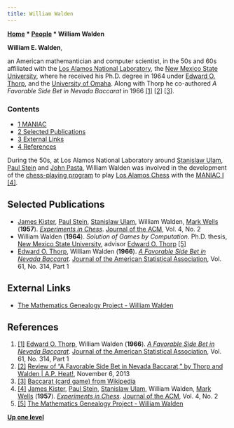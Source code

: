 ```yaml
---
title: William Walden
---
```

**[Home](Home "Home") \* [People](People "People") \* William Walden**


**William E. Walden**,  

an American mathemantician and computer scientist, in the 50s and 60s affiliated with the [Los Alamos National Laboratory](Los_Alamos_National_Laboratory "Los Alamos National Laboratory"), the [New Mexico State University](https://en.wikipedia.org/wiki/New_Mexico_State_University), where he received his Ph.D. degree in 1964 under [Edward O. Thorp](Mathematician#EOThorp "Mathematician"), and the [University of Omaha](https://en.wikipedia.org/wiki/University_of_Nebraska_Omaha). Along with Thorp he co-authored *A Favorable Side Bet in Nevada Baccarat* in 1966 <a id="cite-note-1" href="#cite-ref-1">[1]</a> <a id="cite-note-2" href="#cite-ref-2">[2]</a> <a id="cite-note-3" href="#cite-ref-3">[3]</a>.



### Contents


* [1 MANIAC](#maniac)
* [2 Selected Publications](#selected-publications)
* [3 External Links](#external-links)
* [4 References](#references)






During the 50s, at Los Alamos National Laboratory around [Stanislaw Ulam](Stanislaw_Ulam "Stanislaw Ulam"), [Paul Stein](Paul_Stein "Paul Stein") and [John Pasta](John_Pasta "John Pasta"), William Walden was involved in the development of the [chess-playing program](MANIAC_I "MANIAC I") to play [Los Alamos Chess](index.php?title=Los_Alamos_Chess&action=edit&redlink=1 "Los Alamos Chess (page does not exist)") with the [MANIAC I](https://en.wikipedia.org/wiki/MANIAC_I) <a id="cite-note-4" href="#cite-ref-4">[4]</a>.



## Selected Publications


* [James Kister](James_Kister "James Kister"), [Paul Stein](Paul_Stein "Paul Stein"), [Stanislaw Ulam](Stanislaw_Ulam "Stanislaw Ulam"), William Walden, [Mark Wells](Mark_Wells "Mark Wells") (**1957**). *[Experiments in Chess](http://dl.acm.org/citation.cfm?id=320868.320877&coll=DL&dl=GUIDE&CFID=628969023&CFTOKEN=30690604)*. [Journal of the ACM](ACM#Journal "ACM"), Vol. 4, No. 2
* William Walden (**1964**). *Solution of Games by Computation*. Ph.D. thesis, [New Mexico State University](https://en.wikipedia.org/wiki/New_Mexico_State_University), advisor [Edward O. Thorp](Mathematician#EOThorp "Mathematician") <a id="cite-note-5" href="#cite-ref-5">[5]</a>
* [Edward O. Thorp](Mathematician#EOThorp "Mathematician"), William Walden (**1966**). *[A Favorable Side Bet in Nevada Baccarat](http://www.jstor.org/stable/2282821?seq=1#page_scan_tab_contents)*. [Journal of the American Statistical Association](https://en.wikipedia.org/wiki/Journal_of_the_American_Statistical_Association), Vol. 61, No. 314, Part 1


## External Links


* [The Mathematics Genealogy Project - William Walden](http://genealogy.math.ndsu.nodak.edu/id.php?id=9461)


## References


1. <a id="cite-ref-1" href="#cite-note-1">[1]</a>  [Edward O. Thorp](Mathematician#EOThorp "Mathematician"), William Walden (**1966**). *[A Favorable Side Bet in Nevada Baccarat](http://www.jstor.org/stable/2282821?seq=1#page_scan_tab_contents)*. [Journal of the American Statistical Association](https://en.wikipedia.org/wiki/Journal_of_the_American_Statistical_Association), Vol. 61, No. 314, Part 1
2. <a id="cite-ref-2" href="#cite-note-2">[2]</a> [Review of “A Favorable Side Bet in Nevada Baccarat,” by Thorp and Walden | A.P. Heat!](http://apheat.net/2013/11/06/a-favorable-side-bet-in-nevada-baccarat-by-thorp-and-walden/), November 6, 2013
3. <a id="cite-ref-3" href="#cite-note-3">[3]</a> [Baccarat (card game) from Wikipedia](https://en.wikipedia.org/wiki/Baccarat_%28card_game%29)
4. <a id="cite-ref-4" href="#cite-note-4">[4]</a> [James Kister](James_Kister "James Kister"), [Paul Stein](Paul_Stein "Paul Stein"), [Stanislaw Ulam](Stanislaw_Ulam "Stanislaw Ulam"), William Walden, [Mark Wells](Mark_Wells "Mark Wells") (**1957**). *[Experiments in Chess](http://dl.acm.org/citation.cfm?id=320868.320877&coll=DL&dl=GUIDE&CFID=628969023&CFTOKEN=30690604)*. [Journal of the ACM](ACM#Journal "ACM"), Vol. 4, No. 2
5. <a id="cite-ref-5" href="#cite-note-5">[5]</a> [The Mathematics Genealogy Project - William Walden](http://genealogy.math.ndsu.nodak.edu/id.php?id=9461)

**[Up one level](People "People")**







 
